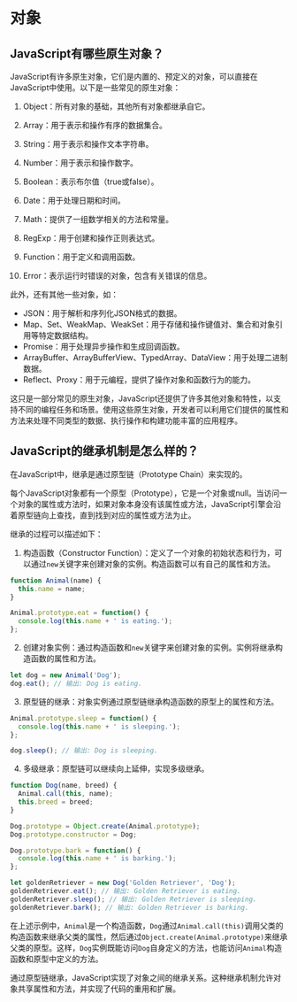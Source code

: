 # 对象

## JavaScript有哪些原生对象？
JavaScript有许多原生对象，它们是内置的、预定义的对象，可以直接在JavaScript中使用。以下是一些常见的原生对象：

1. Object：所有对象的基础，其他所有对象都继承自它。

2. Array：用于表示和操作有序的数据集合。

3. String：用于表示和操作文本字符串。

4. Number：用于表示和操作数字。

5. Boolean：表示布尔值（true或false）。

6. Date：用于处理日期和时间。

7. Math：提供了一组数学相关的方法和常量。

8. RegExp：用于创建和操作正则表达式。

9. Function：用于定义和调用函数。

10. Error：表示运行时错误的对象，包含有关错误的信息。

此外，还有其他一些对象，如：
- JSON：用于解析和序列化JSON格式的数据。
- Map、Set、WeakMap、WeakSet：用于存储和操作键值对、集合和对象引用等特定数据结构。
- Promise：用于处理异步操作和生成回调函数。
- ArrayBuffer、ArrayBufferView、TypedArray、DataView：用于处理二进制数据。
- Reflect、Proxy：用于元编程，提供了操作对象和函数行为的能力。

这只是一部分常见的原生对象，JavaScript还提供了许多其他对象和特性，以支持不同的编程任务和场景。使用这些原生对象，开发者可以利用它们提供的属性和方法来处理不同类型的数据、执行操作和构建功能丰富的应用程序。

## JavaScript的继承机制是怎么样的？
在JavaScript中，继承是通过原型链（Prototype Chain）来实现的。

每个JavaScript对象都有一个原型（Prototype），它是一个对象或null。当访问一个对象的属性或方法时，如果对象本身没有该属性或方法，JavaScript引擎会沿着原型链向上查找，直到找到对应的属性或方法为止。

继承的过程可以描述如下：

1. 构造函数（Constructor Function）：定义了一个对象的初始状态和行为，可以通过`new`关键字来创建对象的实例。构造函数可以有自己的属性和方法。

```javascript
function Animal(name) {
  this.name = name;
}

Animal.prototype.eat = function() {
  console.log(this.name + ' is eating.');
};
```

2. 创建对象实例：通过构造函数和`new`关键字来创建对象的实例。实例将继承构造函数的属性和方法。

```javascript
let dog = new Animal('Dog');
dog.eat(); // 输出: Dog is eating.
```

3. 原型链的继承：对象实例通过原型链继承构造函数的原型上的属性和方法。

```javascript
Animal.prototype.sleep = function() {
  console.log(this.name + ' is sleeping.');
};

dog.sleep(); // 输出: Dog is sleeping.
```

4. 多级继承：原型链可以继续向上延伸，实现多级继承。

```javascript
function Dog(name, breed) {
  Animal.call(this, name);
  this.breed = breed;
}

Dog.prototype = Object.create(Animal.prototype);
Dog.prototype.constructor = Dog;

Dog.prototype.bark = function() {
  console.log(this.name + ' is barking.');
};

let goldenRetriever = new Dog('Golden Retriever', 'Dog');
goldenRetriever.eat(); // 输出: Golden Retriever is eating.
goldenRetriever.sleep(); // 输出: Golden Retriever is sleeping.
goldenRetriever.bark(); // 输出: Golden Retriever is barking.
```

在上述示例中，`Animal`是一个构造函数，`Dog`通过`Animal.call(this)`调用父类的构造函数来继承父类的属性，然后通过`Object.create(Animal.prototype)`来继承父类的原型。这样，`Dog`实例既能访问`Dog`自身定义的方法，也能访问`Animal`构造函数和原型中定义的方法。

通过原型链继承，JavaScript实现了对象之间的继承关系。这种继承机制允许对象共享属性和方法，并实现了代码的重用和扩展。
